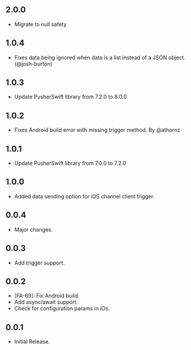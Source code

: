 ## 2.0.0

- Migrate to null safety

## 1.0.4

- Fixes data being ignored when data is a list instead of a JSON object. (@josh-burton)

## 1.0.3

- Update PusherSwift library from 7.2.0 to 8.0.0

## 1.0.2

- Fixes Android build error with missing trigger method. By @athornz

## 1.0.1

- Update PusherSwift library from 7.0.0 to 7.2.0

## 1.0.0

- Added data sending option for iOS channel client trigger.

## 0.0.4

- Major changes.

## 0.0.3

- Add trigger support.

## 0.0.2

- [FA-69]: Fix Android build.
- Add async/await support.
- Check for configuration params in iOs.

## 0.0.1

- Initial Release.
